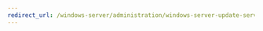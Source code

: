 ```yaml
---
redirect_url: /windows-server/administration/windows-server-update-services/deploy/4-configure-group-policy-settings-for-automatic-updates.md
---
```

